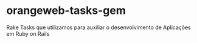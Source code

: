 orangeweb-tasks-gem
===================

Rake Tasks que utilizamos para auxiliar o desenvolvimento de Aplicações em Ruby on Rails